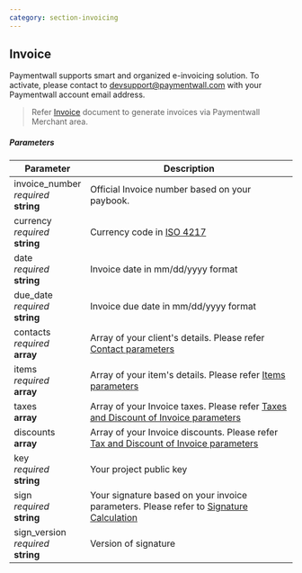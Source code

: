 ```yaml
---
category: section-invoicing
---
```

## Invoice

Paymentwall supports smart and organized e-invoicing solution. To activate, 
please contact to [devsupport@paymentwall.com](mailto:devsupport@paymentwall.com) with your Paymentwall account email address.

> Refer [Invoice](/integration/invoicing-home) document to generate invoices via Paymentwall Merchant area.

##### Parameters

| Parameter | Description |
|---|---|
|invoice_number<br> *required*<br> **string**| Official Invoice number based on your paybook. |
|currency<br> *required*<br> **string**| Currency code in [ISO 4217](https://en.wikipedia.org/wiki/ISO_4217#Active_codes) |
|date<br> *required*<br> **string**| Invoice date in mm/dd/yyyy format |
|due_date<br> *required*<br> **string**| Invoice due date in mm/dd/yyyy format |
|contacts<br> *required*<br> **array**| Array of your client's details. Please refer [Contact parameters](#contacts) |
|items<br> *required*<br> **array**| Array of your item's details. Please refer [Items parameters](#items) |
|taxes<br> **array**| Array of your Invoice taxes. Please refer [Taxes and Discount of Invoice parameters](#invoice-taxdiscount) |
|discounts<br> **array**| Array of your Invoice discounts. Please refer [Tax and Discount of Invoice parameters](#invoice-taxdiscount) |
|key<br> *required*<br> **string**| Your project public key |
|sign<br> *required*<br> **string**| Your signature based on your invoice parameters. Please refer to [Signature Calculation](/reference/signature-calculation) |
|sign_version<br> *required*<br> **string**| Version of signature |

